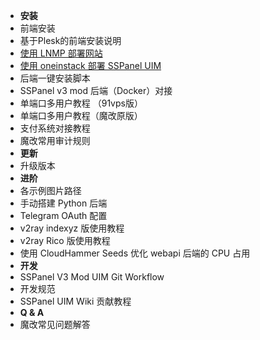 - **安装**
- 前端安装
- 基于Plesk的前端安装说明
- [使用 LNMP 部署网站](https://blog.anank.ke/w/SSPanel_with_LNMP)
- [使用 oneinstack 部署 SSPanel UIM](install-using-ois)
- 后端一键安装脚本
- SSPanel v3 mod 后端（Docker）对接
- 单端口多用户教程 （91vps版）
- 单端口多用户教程（魔改原版）
- 支付系统对接教程
- 魔改常用审计规则
- **更新**
- 升级版本
- **进阶**
- 各示例图片路径
- 手动搭建 Python 后端
- Telegram OAuth 配置
- v2ray indexyz 版使用教程
- v2ray Rico 版使用教程
- 使用 CloudHammer Seeds 优化 webapi 后端的 CPU 占用
- **开发**
- SSPanel V3 Mod UIM Git Workflow
- 开发规范
- SSPanel UIM Wiki 贡献教程
- **Q & A**
- 魔改常见问题解答
